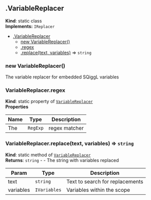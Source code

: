 <a name="VariableReplacer"></a>
## .VariableReplacer
**Kind**: static class  
**Implements:** <code>IReplacer</code>  

* [.VariableReplacer](#VariableReplacer)
  * [new VariableReplacer()](#new_VariableReplacer_new)
  * [.regex](#VariableReplacer.regex)
  * [.replace(text, variables)](#VariableReplacer.replace) ⇒ <code>string</code>

<a name="new_VariableReplacer_new"></a>
### new VariableReplacer()
The variable replacer for embedded SQiggL variables

<a name="VariableReplacer.regex"></a>
### VariableReplacer.regex
**Kind**: static property of <code>[VariableReplacer](#VariableReplacer)</code>  
**Properties**

| Name | Type | Description |
| --- | --- | --- |
| The | <code>RegExp</code> | regex matcher |

<a name="VariableReplacer.replace"></a>
### VariableReplacer.replace(text, variables) ⇒ <code>string</code>
**Kind**: static method of <code>[VariableReplacer](#VariableReplacer)</code>  
**Returns**: <code>string</code> - - The string with variables replaced  

| Param | Type | Description |
| --- | --- | --- |
| text | <code>string</code> | Text to search for replacements |
| variables | <code>IVariables</code> | Variables within the scope |

